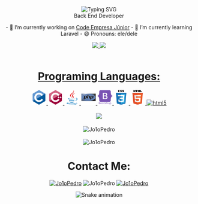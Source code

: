 <div align="center">
<div>
 <img src="https://readme-typing-svg.herokuapp.com?color=%23DD6387&center=true&vCenter=true&lines=Hello!+I+am+Joao+Pedro!;Welcome+to+my+profile!" alt="Typing SVG">
<br>
  Back End Developer
</div>

<p>
- 🔭 I’m currently working on <a href="https://codejr.com.br/">Code Empresa Júnior</a>
- 🌱 I’m currently learning Laravel
- 😄 Pronouns: ele/dele
</p>

<div>
  
   <a href="https:://github.com/Jo1oPedro">
   <img height="180em" src="https://github-readme-stats.vercel.app/api?username=Jo1oPedro&show_icons=true&theme=dracula&include_all_commits=true&count_private=true"/>
  <img height="180em" src="https://github-readme-stats.vercel.app/api/top-langs/?username=Jo1oPedro&layout=compact&langs_count=16&theme=dracula"/>   
     
</div>
  </br>
<div>
  <h1>Programing Languages:</h1>
  <a href="https://www.cprogramming.com/" target="_blank" rel="noreferrer"> <img src="https://raw.githubusercontent.com/devicons/devicon/master/icons/c/c-original.svg" alt="c" width="40" height="40"/> </a>
  <a href="https://www.w3schools.com/cpp/" target="_blank" rel="noreferrer"> <img src="https://raw.githubusercontent.com/devicons/devicon/master/icons/cplusplus/cplusplus-original.svg" alt="cplusplus" width="40" height="40"/> </a>
  <a href="https://www.java.com" target="_blank" rel="noreferrer"> <img src="https://raw.githubusercontent.com/devicons/devicon/master/icons/java/java-original.svg" alt="java" width="40" height="40"/> </a>
  <a href="https://www.php.net" target="_blank" rel="noreferrer"> <img src="https://raw.githubusercontent.com/devicons/devicon/master/icons/php/php-original.svg" alt="php" width="40" height="40"/> </a>
  <a href="https://getbootstrap.com" target="_blank" rel="noreferrer"> <img src="https://raw.githubusercontent.com/devicons/devicon/master/icons/bootstrap/bootstrap-plain-wordmark.svg" alt="bootstrap" width="40" height="40"/> </a>
  <a href="https://www.w3schools.com/css/" target="_blank" rel="noreferrer"> <img src="https://raw.githubusercontent.com/devicons/devicon/master/icons/css3/css3-original-wordmark.svg" alt="css3" width="40" height="40"/> </a> 
  <a href="https://www.w3.org/html/" target="_blank" rel="noreferrer"> <img src="https://raw.githubusercontent.com/devicons/devicon/master/icons/html5/html5-original-wordmark.svg" alt="html5" width="40" height="40"/> </a>
  <a href="https://www.w3.org/html/" target="_blank" rel="noreferrer"> <img src="https://cdn.jsdelivr.net/gh/devicons/devicon/icons/laravel/laravel-plain.svg" alt="html5" width="40" height="40"/> </a>
</div>
  </br>
  <div>
     <a href="https://github.com/isa56" alt="Git Graph">
    <img height="250em" width="auto" align="center" src="https://activity-graph.herokuapp.com/graph?username=Jo1oPedro&theme=dracula" />
    </a>
    <br><br>
    <img align="center" src="https://github-readme-streak-stats.herokuapp.com/?user=Jo1oPedro&theme=dracula" alt="Jo1oPedro" />
    <br><br>
    <img src="https://komarev.com/ghpvc/?username=Jo1oPedro&label=Profile%20views&color=dd6387&style=flat" alt="Jo1oPedro" />
  </div>
 
 <div>
  <h1>Contact Me:</h1>
  <a href="mailto:joao.pedreira@estudante.ufjf.br" target="blank"><img align="center" src="https://img.shields.io/badge/Gmail-D14836?style=for-the-badge&logo=gmail&logoColor=white" alt="Jo1oPedro" height="40" width="40" /></a>
 <img target="blank"><img align="center" src="https://img.shields.io/badge/Discord-7289DA?style=for-the-badge&logo=discord&logoColor=white" alt="Jo1oPedro" height="40" width="40">
  <a href="https://www.linkedin.com/in/jo%C3%A3o-pedro-ferreira-pedreira-b6228619b/" target="blank"><img align="center" src="https://img.shields.io/badge/LinkedIn-0077B5?style=for-the-badge&logo=linkedin&logoColor=white" alt="Jo1oPedro" height="40" width="40"/></a>
 </div>
  
![Snake animation](https://github.com/Jo1oPedro/blob/output/github-contribution-grid-snake.svg)
 </div>

